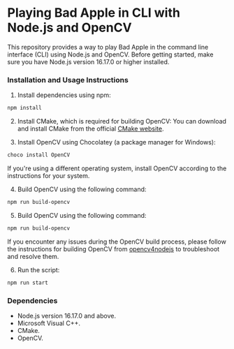 # Playing Bad Apple in CLI with Node.js and OpenCV

This repository provides a way to play Bad Apple in the command line interface (CLI) using Node.js and OpenCV. Before getting started, make sure you have Node.js version 16.17.0 or higher installed.

### Installation and Usage Instructions
1. Install dependencies using npm:
  ```bash
  npm install
  ```

2. Install CMake, which is required for building OpenCV:
  You can download and install CMake from the official [CMake website](https://cmake.org/download/).

3. Install OpenCV using Chocolatey (a package manager for Windows):
  ```bash
  choco install OpenCV
  ```
  If you're using a different operating system, install OpenCV according to the instructions for your system.

4. Build OpenCV using the following command:
  ```bash
  npm run build-opencv
  ```

5. Build OpenCV using the following command:
  ```bash
  npm run build-opencv
  ```
  If you encounter any issues during the OpenCV build process, please follow the instructions for building OpenCV from [opencv4nodejs](https://github.com/UrielCh/opencv4nodejs) to troubleshoot and resolve them.

6. Run the script:
  ```bash
  npm run start
  ```

### Dependencies
- Node.js version 16.17.0 and above.
- Microsoft Visual C++.
- CMake.
- OpenCV.

